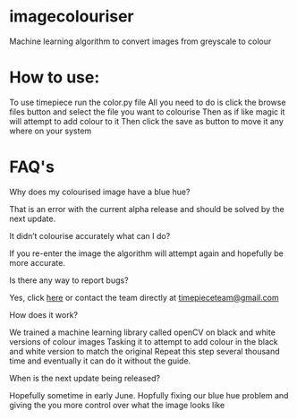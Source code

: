 # imagecolouriser
Machine learning algorithm to convert images from greyscale to colour

# How to use:

To use timepiece run the color.py file
All you need to do is click the browse files button and select the file you want to colourise
Then as if like magic it will attempt to add colour to it
Then click the save as button to move it any where on your system

# FAQ's

Why does my colourised image have a blue hue?

That is an error with the current alpha release and should be solved by the next update.

It didn’t colourise accurately what can I do?

If you re-enter the image the algorithm will attempt again and hopefully be more accurate.

Is there any way to report bugs?

Yes, click [here](https://github.com/benjaminqcox/imagecolouriser/issues/new) or contact the team directly at timepieceteam@gmail.com


How does it work?

We trained a machine learning library called openCV on black and white versions of colour images
Tasking it to attempt to add colour in the black and white version to match the original
Repeat this step several thousand time and eventually it can do it without the guide.

When is the next update being released?

Hopefully sometime in early June.
Hopfully fixing our blue hue problem and giving the you more control over what the image looks like
